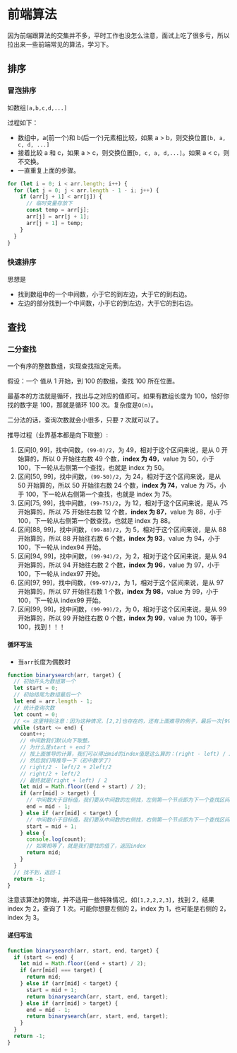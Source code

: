 <!--
 * @Author: your name
 * @Date: 2020-07-10 11:18:00
 * @LastEditTime: 2020-07-12 16:15:29
 * @LastEditors: Please set LastEditors
 * @Description: In User Settings Edit
 * @FilePath: /my/note/2020/interview/常见算法和排序.md
-->

# 前端算法

因为前端跟算法的交集并不多，平时工作也没怎么注意，面试上吃了很多亏，所以拉出来一些前端常见的算法，学习下。

## 排序

### 冒泡排序

如数组`[a,b,c,d,...]`

过程如下：

- 数组中，a(前一个)和 b(后一个)元素相比较，如果 a > b，则交换位置`[b, a, c, d, ...]`
- 接着比较 a 和 c，如果 a > c，则交换位置[`b, c, a, d,...]`。如果 a < c，则不交换。
- 一直重复上面的步骤。

```js
for (let i = 0; i < arr.length; i++) {
  for (let j = 0; j < arr.length - 1 - i; j++) {
    if (arr[j + 1] < arr[j]) {
      // 临时变量存放下
      const temp = arr[j];
      arr[j] = arr[j + 1];
      arr[j + 1] = temp;
    }
  }
}
```

### 快速排序

思想是

- 找到数组中的一个中间数，小于它的到左边，大于它的到右边。
- 左边的部分找到一个中间数，小于它的到左边，大于它的到右边。

## 查找

### 二分查找

一个有序的整数数组，实现查找指定元素。

假设：一个 值从 1 开始，到 100 的数组，查找 100 所在位置。

最基本的方法就是循环，找出与之对应的值即可。如果有数组长度为 100，恰好你找的数字是 100，那就是循环 100 次。复杂度是`O(n)`。

二分法的话，查询次数就会小很多，只要 `7` 次就可以了。

推导过程（业界基本都是向下取整）:

1. 区间[0, 99]，找中间数，`(99-0)/2`，为 49，相对于这个区间来说，是从 0 开始算的，所以 0 开始往右数 49 个数，**index 为 49**，value 为 50，小于 100，下一轮从右侧第一个查找，也就是 index 为 50。
2. 区间[50, 99]，找中间数，`(99-50)/2`，为 24，相对于这个区间来说，是从 50 开始算的，所以 50 开始往右数 24 个数，**index 为 74**，value 为 75，小于 100，下一轮从右侧第一个查找，也就是 index 为 75。
3. 区间[75, 99]，找中间数，`(99-75)/2`，为 12，相对于这个区间来说，是从 75 开始算的，所以 75 开始往右数 12 个数，**index 为 87**，value 为 88，小于 100，下一轮从右侧第一个数查找，也就是 index 为 88。
4. 区间[88, 99]，找中间数，`(99-88)/2`，为 5，相对于这个区间来说，是从 88 开始算的，所以 88 开始往右数 6 个数，**index 为 93**，value 为 94，小于 100，下一轮从 index94 开始。
5. 区间[94, 99]，找中间数，`(99-94)/2`，为 2，相对于这个区间来说，是从 94 开始算的，所以 94 开始往右数 2 个数，**index 为 96**，value 为 97，小于 100，下一轮从 index97 开始。
6. 区间[97, 99]，找中间数，`(99-97)/2`，为 1，相对于这个区间来说，是从 97 开始算的，所以 97 开始往右数 1 个数，**index 为 98**，value 为 99，小于 100，下一轮从 index99 开始。
7. 区间[99, 99]，找中间数，`(99-99)/2`，为 0，相对于这个区间来说，是从 99 开始算的，所以 99 开始往右数 0 个数，**index 为 99**，value 为 100，等于 100，找到！！！

#### 循环写法

- 当`arr`长度为偶数时

```js
function binarysearch(arr, target) {
  // 初始开头为数组第一个
  let start = 0;
  // 初始结尾为数组最后一个
  let end = arr.length - 1;
  // 统计查询次数
  let count = 0;
  // <= 这里特别注意：因为这种情况，[2,2]也存在的，还有上面推导的例子，最后一次[99,99]。
  while (start <= end) {
    count++;
    // 中间数我们默认向下取整。
    // 为什么是start + end？
    // 按上面推导的计算，我们可以得出mid的index值是这么算的：(right - left) / 2 + left
    // 然后我们再推导一下（初中数学了）
    // right/2 - left/2 + 2left/2
    // right/2 + left/2
    // 最终就是(right + left) / 2
    let mid = Math.floor((end + start) / 2);
    if (arr[mid] > target) {
      // 中间数大于目标值，我们要从中间数的左侧找，左侧第一个节点即为下一个查找区间的结尾值，因此结尾节点要变为mid - 1
      end = mid - 1;
    } else if (arr[mid] < target) {
      // 中间数小于目标值，我们要从中间数的右侧找，右侧第一个节点即为下一个查找区间的开始值，因此开始节点要变为mid + 1
      start = mid + 1;
    } else {
      console.log(count);
      // 如果相等了，就是我们要找的值了，返回index
      return mid;
    }
  }
  // 找不到，返回-1
  return -1;
}
```

注意该算法的弊端，并不适用一些特殊情况，如`[1,2,2,2,3]`，找到 2，结果 index 为 2，查询了 1 次。可能你想要左侧的 2，index 为 1，也可能是右侧的 2，index 为 3。

#### 递归写法

```js
function binarysearch(arr, start, end, target) {
  if (start <= end) {
    let mid = Math.floor((end + start) / 2);
    if (arr[mid] === target) {
      return mid;
    } else if (arr[mid] < target) {
      start = mid + 1;
      return binarysearch(arr, start, end, target);
    } else if (arr[mid] > target) {
      end = mid - 1;
      return binarysearch(arr, start, end, target);
    }
  }
  return -1;
}
```
